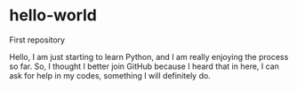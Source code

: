 # hello-world
First repository

Hello, I am just starting to learn Python, and I am really enjoying the process so far. So, I thought I better join GitHub because I heard that in here, I can ask for help in my codes, something I will definitely do. 
